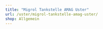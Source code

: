 ```yaml
---
title: "Migrol Tankstelle AMAG Uster"
url: /uster/migrol-tankstelle-amag-uster/
shop: Allgemein
---
```

